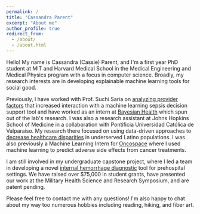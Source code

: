 ```yaml
---
permalink: /
title: "Cassandra Parent"
excerpt: "About me"
author_profile: true
redirect_from: 
  - /about/
  - /about.html
---
```


Hello! My name is Cassandra (Cassie) Parent, and I'm a first year PhD student at MIT and Harvard Medical School in the Medical Engineering and Medical Physics program with a focus in computer science. Broadly, my research interests are in developing explainable machine learning tools for social good. 

Previously, I have worked with Prof. Suchi Saria on [analyzing provider factors](https://www.nature.com/articles/s41591-022-01895-z) that increased interaction with a machine learning sepsis decision support tool and have worked as an intern at [Bayesian Health](https://www.bayesianhealth.com/) which spun out of the lab's research. I was also a research assistant at Johns Hopkins School of Medicine in a collaboration with Pontificia Universidad Católica de Valparaíso. My research there focused on using data-driven approaches to [decrease healthcare disparities](https://jphmpdirect.com/2022/10/06/expanding-access-to-covid-19-vaccines-to-latinos-with-limited-english-proficiency-during-the-early-phases-of-vaccination/) in underserved Latino populations. I was also previously a Machine Learning Intern for [Oncospace](https://oncospace.com/) where I used machine learning to predict adverse side effects from cancer treatments. 

I am still involved in my undergraduate capstone project, where I led a team in developing a novel [internal hemorrhage diagnostic](https://www.diotexdiagnostics.com/) tool for prehospital settings. We have raised over $75,000 in student grants, have presented our work at the Military Health Science and Research Symposium, and are patent pending.

Please feel free to contact me with any questions! I'm also happy to chat about my way too numerous hobbies including reading, hiking, and fiber art.
